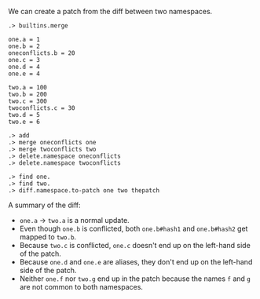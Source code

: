 We can create a patch from the diff between two namespaces.

```ucm:hide
.> builtins.merge
```

```unison:hide
one.a = 1
one.b = 2
oneconflicts.b = 20
one.c = 3
one.d = 4
one.e = 4

two.a = 100
two.b = 200
two.c = 300
twoconflicts.c = 30
two.d = 5
two.e = 6
```

```ucm:hide
.> add
.> merge oneconflicts one
.> merge twoconflicts two
.> delete.namespace oneconflicts
.> delete.namespace twoconflicts
```

```ucm
.> find one.
.> find two.
.> diff.namespace.to-patch one two thepatch
```

A summary of the diff:

* `one.a` -> `two.a` is a normal update.
* Even though `one.b` is conflicted, both `one.b#hash1` and `one.b#hash2` get mapped to `two.b`.
* Because `two.c` is conflicted, `one.c` doesn't end up on the left-hand side of the patch.
* Because `one.d` and `one.e` are aliases, they don't end up on the left-hand side of the patch.
* Neither `one.f` nor `two.g` end up in the patch because the names `f` and `g` are not common to both namespaces.
